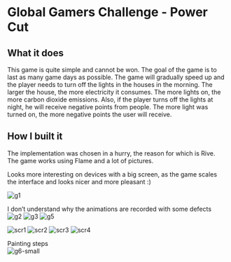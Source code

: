 # Global Gamers Challenge - Power Cut

## What it does
This game is quite simple and cannot be won. The goal of the game is to last as many game days as possible. The game will gradually speed up and the player needs to turn off the lights in the houses in the morning. The larger the house, the more electricity it consumes. The more lights on, the more carbon dioxide emissions. Also, if the player turns off the lights at night, he will receive negative points from people. The more light was turned on, the more negative points the user will receive.

## How I built it
The implementation was chosen in a hurry, the reason for which is Rive. The game works using Flame and a lot of pictures.

Looks more interesting on devices with a big screen, as the game scales the interface and looks nicer and more pleasant :)

![g1](https://github.com/FluchUA/Flutter-Power-Cut/assets/62064623/556a3cfd-4a20-40a0-ab58-ecd1ebb8104e)

I don’t understand why the animations are recorded with some defects<br/>
![g2](https://github.com/FluchUA/Flutter-Power-Cut/assets/62064623/855fdbd8-4733-4f18-9169-173712c4491a)
![g3](https://github.com/FluchUA/Flutter-Power-Cut/assets/62064623/fba2a83a-5801-424d-8538-c8f25f60e959)
![g5](https://github.com/FluchUA/Flutter-Power-Cut/assets/62064623/2ce119f2-144d-4bc3-b7d8-fcfae11d12f2)


![scr1](https://github.com/FluchUA/Flutter-Power-Cut/assets/62064623/f32aef98-b13a-4880-a044-7a238ff06215)
![scr2](https://github.com/FluchUA/Flutter-Power-Cut/assets/62064623/deaa31c9-3b39-4f32-ab21-d4989afdbac9)
![scr3](https://github.com/FluchUA/Flutter-Power-Cut/assets/62064623/c53c4875-5a03-44a0-a3fb-c20cac63d322)
![scr4](https://github.com/FluchUA/Flutter-Power-Cut/assets/62064623/8d91bc9f-f84d-431b-a8e4-a0fd493d35d3)

Painting steps<br/>
![g6-small](https://github.com/FluchUA/Flutter-Power-Cut/assets/62064623/ba55e595-3ebd-4755-b719-67b0ef050573)
